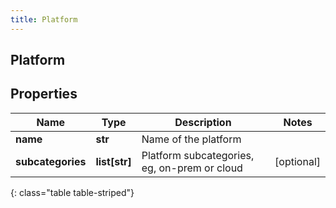 ```yaml
---
title: Platform
---
```

## Platform

## Properties

|Name | Type | Description | Notes|
|------------ | ------------- | ------------- | -------------|
| **name** | **str** | Name of the platform | |
| **subcategories** | **list[str]** | Platform subcategories, eg, on-prem or cloud | [optional] |
{: class="table table-striped"}


